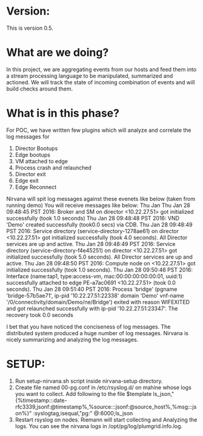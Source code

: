 Version:
========
This is version 0.5.

What are we doing?
==================
In this project, we are aggregating events from our hosts and feed them into a stream processing
language to be manipulated, summarized and actioned.
We will track the state of incoming combination of events and will build checks around them.

What is in this phase?
======================
For POC, we have written few plugins which will analyze and correlate the log messages for
1. Director Bootups
2. Edge bootups 
3. VM attached to edge
4. Process crash and relaunched
5. Director exit
6. Edge exit
7. Edge Reconnect

Nirvana will spit log messages against these evenets like below (taken from running demo)
You will receive messages like below:
Thu Jan 
Thu Jan 28 09:48:45 PST 2016: Broker and SM on director <muneeb-pc> <10.22.27.51> got initialized successfully (took 1.0 seconds)
Thu Jan 28 09:48:48 PST 2016: VND 'Demo' created successfully (took0.0 secs) via CDB.
Thu Jan 28 09:48:49 PST 2016: Service directory (service-directory-1278ae61) on director <muneeb-pc> <10.22.27.51> got initialized successfully (took 4.0 seconds). All Director services are up and active.
Thu Jan 28 09:48:49 PST 2016: Service directory (service-directory-f4e45251) on director <muneeb-pc> <10.22.27.51> got initialized successfully (took 5.0 seconds). All Director services are up and active.
Thu Jan 28 09:48:50 PST 2016: Compute node on <muneeb-pc> <10.22.27.51> got initialized successfully (took 1.0 seconds).
Thu Jan 28 09:50:46 PST 2016: Interface (name:tap1, type:access-vm, mac:00:00:00:00:00:01, uuid:1) successfully attached to edge PE-a7ac0691 <muneeb-pc> <10.22.27.51> (took 0.0 seconds).
Thu Jan 28 09:51:40 PST 2016: Process 'bridge' (pgname 'bridge-57b5ae71', ip-pid '10.22.27.51:22338' domain 'Demo' vnf-name '/0/connectivity/domain/Demo/ne/Bridge') exited with reason WIFEXITED and got relaunched successfully with ip-pid '10.22.27.51:23347'. The recovery took 0.0 seconds

I bet that you have noticed the conciseness of log messages. The distributed system
produced a huge number of log messages. Nirvana is nicely summarizing and analyzing
the log messages.

SETUP:
======
  1. Run setup-nirvana.sh script inside nirvana-setup directory.
  2. Create file named 00-pg.conf in /etc/rsyslog.d/ on mahine whose logs you want to collect. Add following to the file
     $template ls_json,"{%timestamp:::date-rfc3339,jsonf:@timestamp%,%source:::jsonf:@source_host%,%msg:::json%}"
     :syslogtag,isequal,"pg:" @<IP-OF-DOCKER-CONTAINERS-HOST>:6000;ls_json
  3. Restart rsyslog on nodes.
Riemann will start collecting and Analyzing the logs. You can see the nirvana logs in /opt/pg/log/plumgrid.info.log.
